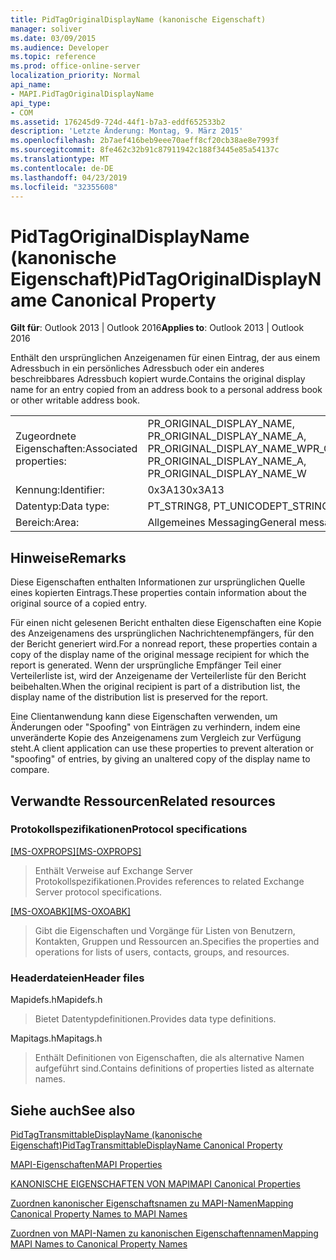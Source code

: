 ```yaml
---
title: PidTagOriginalDisplayName (kanonische Eigenschaft)
manager: soliver
ms.date: 03/09/2015
ms.audience: Developer
ms.topic: reference
ms.prod: office-online-server
localization_priority: Normal
api_name:
- MAPI.PidTagOriginalDisplayName
api_type:
- COM
ms.assetid: 176245d9-724d-44f1-b7a3-eddf652533b2
description: 'Letzte Änderung: Montag, 9. März 2015'
ms.openlocfilehash: 2b7aef416beb9eee70aeff8cf20cb38ae8e7993f
ms.sourcegitcommit: 8fe462c32b91c87911942c188f3445e85a54137c
ms.translationtype: MT
ms.contentlocale: de-DE
ms.lasthandoff: 04/23/2019
ms.locfileid: "32355608"
---
```

# <a name="pidtagoriginaldisplayname-canonical-property"></a><span data-ttu-id="9f401-103">PidTagOriginalDisplayName (kanonische Eigenschaft)</span><span class="sxs-lookup"><span data-stu-id="9f401-103">PidTagOriginalDisplayName Canonical Property</span></span>

  
  
<span data-ttu-id="9f401-104">**Gilt für**: Outlook 2013 | Outlook 2016</span><span class="sxs-lookup"><span data-stu-id="9f401-104">**Applies to**: Outlook 2013 | Outlook 2016</span></span> 
  
<span data-ttu-id="9f401-105">Enthält den ursprünglichen Anzeigenamen für einen Eintrag, der aus einem Adressbuch in ein persönliches Adressbuch oder ein anderes beschreibbares Adressbuch kopiert wurde.</span><span class="sxs-lookup"><span data-stu-id="9f401-105">Contains the original display name for an entry copied from an address book to a personal address book or other writable address book.</span></span>
  
|||
|:-----|:-----|
|<span data-ttu-id="9f401-106">Zugeordnete Eigenschaften:</span><span class="sxs-lookup"><span data-stu-id="9f401-106">Associated properties:</span></span>  <br/> |<span data-ttu-id="9f401-107">PR_ORIGINAL_DISPLAY_NAME, PR_ORIGINAL_DISPLAY_NAME_A, PR_ORIGINAL_DISPLAY_NAME_W</span><span class="sxs-lookup"><span data-stu-id="9f401-107">PR_ORIGINAL_DISPLAY_NAME, PR_ORIGINAL_DISPLAY_NAME_A, PR_ORIGINAL_DISPLAY_NAME_W</span></span>  <br/> |
|<span data-ttu-id="9f401-108">Kennung:</span><span class="sxs-lookup"><span data-stu-id="9f401-108">Identifier:</span></span>  <br/> |<span data-ttu-id="9f401-109">0x3A13</span><span class="sxs-lookup"><span data-stu-id="9f401-109">0x3A13</span></span>  <br/> |
|<span data-ttu-id="9f401-110">Datentyp:</span><span class="sxs-lookup"><span data-stu-id="9f401-110">Data type:</span></span>  <br/> |<span data-ttu-id="9f401-111">PT_STRING8, PT_UNICODE</span><span class="sxs-lookup"><span data-stu-id="9f401-111">PT_STRING8, PT_UNICODE</span></span>  <br/> |
|<span data-ttu-id="9f401-112">Bereich:</span><span class="sxs-lookup"><span data-stu-id="9f401-112">Area:</span></span>  <br/> |<span data-ttu-id="9f401-113">Allgemeines Messaging</span><span class="sxs-lookup"><span data-stu-id="9f401-113">General messaging</span></span>  <br/> |
   
## <a name="remarks"></a><span data-ttu-id="9f401-114">Hinweise</span><span class="sxs-lookup"><span data-stu-id="9f401-114">Remarks</span></span>

<span data-ttu-id="9f401-115">Diese Eigenschaften enthalten Informationen zur ursprünglichen Quelle eines kopierten Eintrags.</span><span class="sxs-lookup"><span data-stu-id="9f401-115">These properties contain information about the original source of a copied entry.</span></span>
  
<span data-ttu-id="9f401-116">Für einen nicht gelesenen Bericht enthalten diese Eigenschaften eine Kopie des Anzeigenamens des ursprünglichen Nachrichtenempfängers, für den der Bericht generiert wird.</span><span class="sxs-lookup"><span data-stu-id="9f401-116">For a nonread report, these properties contain a copy of the display name of the original message recipient for which the report is generated.</span></span> <span data-ttu-id="9f401-117">Wenn der ursprüngliche Empfänger Teil einer Verteilerliste ist, wird der Anzeigename der Verteilerliste für den Bericht beibehalten.</span><span class="sxs-lookup"><span data-stu-id="9f401-117">When the original recipient is part of a distribution list, the display name of the distribution list is preserved for the report.</span></span>
  
<span data-ttu-id="9f401-118">Eine Clientanwendung kann diese Eigenschaften verwenden, um Änderungen oder "Spoofing" von Einträgen zu verhindern, indem eine unveränderte Kopie des Anzeigenamens zum Vergleich zur Verfügung steht.</span><span class="sxs-lookup"><span data-stu-id="9f401-118">A client application can use these properties to prevent alteration or "spoofing" of entries, by giving an unaltered copy of the display name to compare.</span></span>
  
## <a name="related-resources"></a><span data-ttu-id="9f401-119">Verwandte Ressourcen</span><span class="sxs-lookup"><span data-stu-id="9f401-119">Related resources</span></span>

### <a name="protocol-specifications"></a><span data-ttu-id="9f401-120">Protokollspezifikationen</span><span class="sxs-lookup"><span data-stu-id="9f401-120">Protocol specifications</span></span>

<span data-ttu-id="9f401-121">[[MS-OXPROPS]](https://msdn.microsoft.com/library/f6ab1613-aefe-447d-a49c-18217230b148%28Office.15%29.aspx)</span><span class="sxs-lookup"><span data-stu-id="9f401-121">[[MS-OXPROPS]](https://msdn.microsoft.com/library/f6ab1613-aefe-447d-a49c-18217230b148%28Office.15%29.aspx)</span></span>
  
> <span data-ttu-id="9f401-122">Enthält Verweise auf Exchange Server Protokollspezifikationen.</span><span class="sxs-lookup"><span data-stu-id="9f401-122">Provides references to related Exchange Server protocol specifications.</span></span>
    
<span data-ttu-id="9f401-123">[[MS-OXOABK]](https://msdn.microsoft.com/library/f4cf9b4c-9232-4506-9e71-2270de217614%28Office.15%29.aspx)</span><span class="sxs-lookup"><span data-stu-id="9f401-123">[[MS-OXOABK]](https://msdn.microsoft.com/library/f4cf9b4c-9232-4506-9e71-2270de217614%28Office.15%29.aspx)</span></span>
  
> <span data-ttu-id="9f401-124">Gibt die Eigenschaften und Vorgänge für Listen von Benutzern, Kontakten, Gruppen und Ressourcen an.</span><span class="sxs-lookup"><span data-stu-id="9f401-124">Specifies the properties and operations for lists of users, contacts, groups, and resources.</span></span>
    
### <a name="header-files"></a><span data-ttu-id="9f401-125">Headerdateien</span><span class="sxs-lookup"><span data-stu-id="9f401-125">Header files</span></span>

<span data-ttu-id="9f401-126">Mapidefs.h</span><span class="sxs-lookup"><span data-stu-id="9f401-126">Mapidefs.h</span></span>
  
> <span data-ttu-id="9f401-127">Bietet Datentypdefinitionen.</span><span class="sxs-lookup"><span data-stu-id="9f401-127">Provides data type definitions.</span></span>
    
<span data-ttu-id="9f401-128">Mapitags.h</span><span class="sxs-lookup"><span data-stu-id="9f401-128">Mapitags.h</span></span>
  
> <span data-ttu-id="9f401-129">Enthält Definitionen von Eigenschaften, die als alternative Namen aufgeführt sind.</span><span class="sxs-lookup"><span data-stu-id="9f401-129">Contains definitions of properties listed as alternate names.</span></span>
    
## <a name="see-also"></a><span data-ttu-id="9f401-130">Siehe auch</span><span class="sxs-lookup"><span data-stu-id="9f401-130">See also</span></span>



[<span data-ttu-id="9f401-131">PidTagTransmittableDisplayName (kanonische Eigenschaft)</span><span class="sxs-lookup"><span data-stu-id="9f401-131">PidTagTransmittableDisplayName Canonical Property</span></span>](pidtagtransmittabledisplayname-canonical-property.md)


[<span data-ttu-id="9f401-132">MAPI-Eigenschaften</span><span class="sxs-lookup"><span data-stu-id="9f401-132">MAPI Properties</span></span>](mapi-properties.md)
  
[<span data-ttu-id="9f401-133">KANONISCHE EIGENSCHAFTEN VON MAPI</span><span class="sxs-lookup"><span data-stu-id="9f401-133">MAPI Canonical Properties</span></span>](mapi-canonical-properties.md)
  
[<span data-ttu-id="9f401-134">Zuordnen kanonischer Eigenschaftsnamen zu MAPI-Namen</span><span class="sxs-lookup"><span data-stu-id="9f401-134">Mapping Canonical Property Names to MAPI Names</span></span>](mapping-canonical-property-names-to-mapi-names.md)
  
[<span data-ttu-id="9f401-135">Zuordnen von MAPI-Namen zu kanonischen Eigenschaftennamen</span><span class="sxs-lookup"><span data-stu-id="9f401-135">Mapping MAPI Names to Canonical Property Names</span></span>](mapping-mapi-names-to-canonical-property-names.md)

